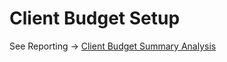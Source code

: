 # Client Budget Setup

See Reporting -> [Client Budget Summary Analysis](../reporting/#client-budget-reports)
